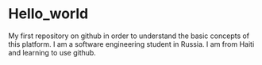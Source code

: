 # Hello_world
My first repository on github in order to understand the basic concepts of this platform.
I am a software engineering student in Russia. I am from Haiti and learning to use github.
